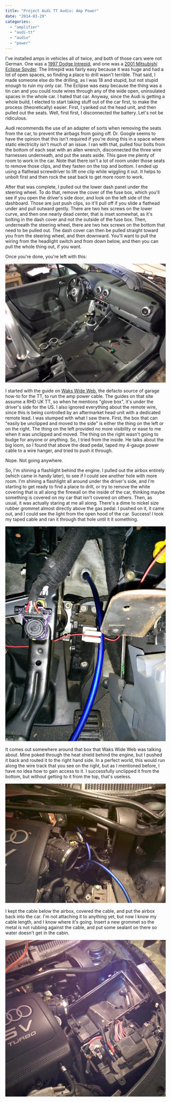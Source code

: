 ```yaml
---
title: "Project Audi TT Audio: Amp Power"
date: "2014-03-29"
categories: 
  - "amplifier"
  - "audi-tt"
  - "audio"
  - "power"
---
```


I've installed amps in vehicles all of twice, and both of those cars were not German. One was a [1997 Dodge Intrepid](https://fbcdn-sphotos-b-a.akamaihd.net/hphotos-ak-frc3/t1.0-9/1977268_10152332121456354_953260078_n.jpg), and one was a [2001 Mitsubishi Eclipse Spyder](https://scontent-b-ord.xx.fbcdn.net/hphotos-prn2/t1.0-9/1517409_10152332121576354_747346225_n.jpg). The Intrepid was fairly easy because it was huge and had a lot of open spaces, so finding a place to drill wasn't terrible. That said, I made someone else do the drilling, as I was 18 and stupid, but not stupid enough to ruin my only car. The Eclipse was easy because the thing was a tin can and you could route wires through any of the wide open, uninsulated spaces in the whole car. I hated that car. Anyway, since the Audi is getting a whole build, I elected to start taking stuff out of the car first, to make the process (theoretically) easier. First, I yanked out the head unit, and then pulled out the seats. Well, first first, I disconnected the battery. Let's not be ridiculous.

  

Audi recommends the use of an adapter of sorts when removing the seats from the car, to prevent the airbags from going off. Dr. Google seems to have the opinion that this isn't required if you're doing this in a space where static electricity isn't much of an issue. I ran with that, pulled four bolts from the bottom of each seat with an allen wrench, disconnected the three wire harnesses underneath, and put the seats aside. This gave me plenty of room to work in the car. Note that there isn't a lot of room under those seats to remove those clips, and they fasten on the top and bottom. I ended up using a flathead screwdriver to lift one clip while wiggling it out. It helps to unbolt first and then rock the seat back to get more room to work.

  

After that was complete, I pulled out the lower dash panel under the steering wheel. To do that, remove the cover of the fuse box, which you'll see if you open the driver's side door, and look on the left side of the dashboard. Those are just push clips, so it'll pull off if you slide a flathead under and pull outward gently. There are two hex screws on the lower curve, and then one nearly dead center, that is inset somewhat, as it's bolting in the dash cover and not the outside of the fuse box. Then, underneath the steering wheel, there are two hex screws on the bottom that need to be pulled out. The dash cover can then be pulled straight toward you from the steering wheel, and then downward. You'll want to pull the wiring from the headlight switch and from down below, and then you can pull the whole thing out, if you want.

  

Once you're done, you're left with this:

  

![](/static/img/IMG_20140323_165303.jpg)

  
I started with the guide on [Waks Wide Web](http://www.wak-tt.com/mods/subwoofer/subwoofer.htm), the defacto source of garage how-to for the TT, to run the amp power cable. The guides on that site assume a RHD UK TT, so when he mentions "glove box", it's under the driver's side for the US. I also ignored everything about the remote wire, since this is being controlled by an aftermarket head unit with a dedicated remote lead. I was stumped with what I saw there. First, the box that can "easily be unclipped and moved to the side" is either the thing on the left or on the right. The thing on the left provided no more visibility or ease to me when it was unclipped and moved. The thing on the right wasn't going to budge for anyone or anything. So, I tried from the inside. He talks about the big loom, so I found that above the dead pedal, taped my 4-gauge power cable to a wire hanger, and tried to push it through.  
  
Nope. Not going anywhere.  
  
So, I'm shining a flashlight behind the engine. I pulled out the airbox entirely (which came in handy later), to see if I could see another hole with more room. I'm shining a flashlight all around under the driver's side, and I'm starting to get ready to find a place to drill, or try to remove the white covering that is all along the firewall on the inside of the car, thinking maybe something is covered on my car that isn't covered on others. Then, as usual, it was actually staring at me all along. There's a dime to nickel size rubber grommet almost directly above the gas pedal. I pushed on it, it came out, and I could see the light from the open hood of the car. Success! I took my taped cable and ran it through that hole until it it something.  
  

[![](/static/img/IMG_20140322_153253.jpg)](http://4.bp.blogspot.com/-gbAY0KWSVd4/Uy33byzmD2I/AAAAAAAATOA/0euGyfK8Law/w838-h1116-no/IMG_20140322_153253.jpg)

  

It comes out somewhere around that box that Waks Wide Web was talking about. Mine poked through the heat shield behind the engine, but I pushed it back and routed it to the right hand side. In a perfect world, this would run along the wire track that you see on the right, but as I mentioned before, I have no idea how to gain access to it. I successfully unclipped it from the bottom, but without getting to it from the top, that's useless.

  

![](/static/img/IMG_20140322_153216.jpg)

  

I kept the cable below the airbox, covered the cable, and put the airbox back into the car. I'm not attaching it to anything yet, but now I know my cable length, and I know where it's going. Insert a new grommet so the metal is not rubbing against the cable, and put some sealant on there so water doesn't get in the cabin.

  

![](/static/img/IMG_20140328_210003.jpg)
